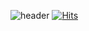 ![header](https://capsule-render.vercel.app/api?type=wave&color=auto&height=300&section=header&text=Welcome%20to%20hana825&fontSize=60)
[![Hits](https://hits.seeyoufarm.com/api/count/incr/badge.svg?url=https://github.com/hana825)](https://hits.seeyoufarm.com)                    

